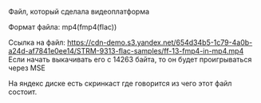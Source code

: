 Файл, который сделала видеоплатформа

Формат файла: mp4(fmp4(flac))

Ссылка на файл: https://cdn-demo.s3.yandex.net/654d34b5-1c79-4a0b-a24d-af7841e0ee14/STRM-9313-flac-samples/ff-13-fmp4-in-mp4.mp4
Если начать выкачивать его с 14263 байта, то он будет проигрываться через MSE

На яндекс диске есть скринкаст где говорится из чего этот файл состоит.

